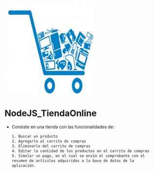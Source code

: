 ![Image of Yaktocat](https://github.com/cluco91/NodeJS_TiendaOnline/blob/master/tienda.png)

# NodeJS_TiendaOnline

- Consiste en una tienda con las funcionalidades de:

	  1. Buscar un producto
	  2. Agregarlo al carrito de compras
	  3. Eliminarlo del carrito de compras
	  4. Editar la cantidad de los productos en el carrito de compras
	  5. Simular un pago, en el cual se envía el comprobante con el resumen de artículos adquiridos a la base de datos de la aplicación.    

